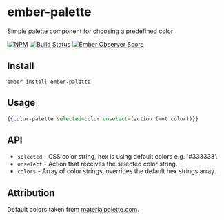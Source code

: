 # ember-palette

Simple palette component for choosing a predefined color

[![NPM][npm-badge-img]][npm-badge-link]
[![Build Status][travis-badge]][travis-badge-url]
[![Ember Observer Score][ember-observer-badge]][ember-observer-url]

## Install

```shell
ember install ember-palette
```

## Usage

```hbs
{{color-palette selected=color onselect=(action (mut color))}}
```

## API

- `selected` - CSS color string, hex is using default colors e.g. '#333333'.
- `onselect` - Action that receives the selected color string.
- `colors` - Array of color strings, overrides the default hex strings array.

## Attribution

Default colors taken from [materialpalette.com][colors].

[npm-badge-img]: https://badge.fury.io/js/ember-palette.svg
[npm-badge-link]: http://badge.fury.io/js/ember-palette
[travis-badge]: https://travis-ci.org/knownasilya/ember-palette.svg
[travis-badge-url]: https://travis-ci.org/knownasilya/ember-palette
[ember-observer-badge]: http://emberobserver.com/badges/ember-palette.svg
[ember-observer-url]: http://emberobserver.com/addons/ember-palette
[colors]: http://materialpalette.com
